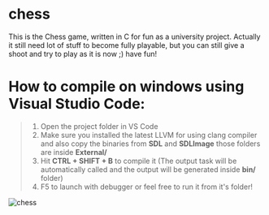 # chess
This is the Chess game, written in C for fun as a university project. Actually it still need lot of stuff to become fully playable, but you can still give a shoot and try to play as it is now ;) have fun!

# How to compile on windows using Visual Studio Code:

> 1) Open the project folder in VS Code
> 2) Make sure you installed the latest LLVM for using clang compiler and also copy the binaries from **SDL** and **SDLImage** those folders are inside **External/**
> 3) Hit **CTRL + SHIFT + B** to compile it (The output task will be automatically called and the output will be generated inside **bin/** folder)
> 4) F5 to launch with debugger or feel free to run it from it's folder!

![chess](https://user-images.githubusercontent.com/7602472/161291459-6f0a47d9-88bb-4b43-b320-9c73628ced95.png)
